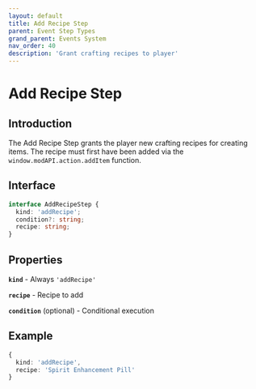 ```yaml
---
layout: default
title: Add Recipe Step
parent: Event Step Types
grand_parent: Events System
nav_order: 40
description: 'Grant crafting recipes to player'
---
```


# Add Recipe Step

## Introduction

The Add Recipe Step grants the player new crafting recipes for creating items. The recipe must first have been added via the `window.modAPI.action.addItem` function.

## Interface

```typescript
interface AddRecipeStep {
  kind: 'addRecipe';
  condition?: string;
  recipe: string;
}
```

## Properties

**`kind`** - Always `'addRecipe'`

**`recipe`** - Recipe to add

**`condition`** (optional) - Conditional execution

## Example

```typescript
{
  kind: 'addRecipe',
  recipe: 'Spirit Enhancement Pill'
}
```
